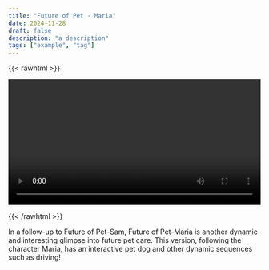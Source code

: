 ```yaml
---
title: "Future of Pet - Maria"
date: 2024-11-28
draft: false
description: "a description"
tags: ["example", "tag"]
---
```


{{< rawhtml >}} 

<video width=100% controls autoplay>
    <source src="/videos/mp4/Future-of-Pet-Maria-small.mp4" type="video/mp4">
    Your browser does not support the video tag.  
</video>

{{< /rawhtml >}}

In a follow-up to Future of Pet-Sam, Future of Pet-Maria is another dynamic and interesting glimpse into future pet care. This version, following the character Maria, has an interactive pet dog and other dynamic sequences such as driving!
